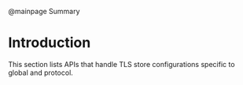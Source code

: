 @mainpage Summary

# Introduction

This section lists APIs that handle TLS store configurations specific to global and protocol.
